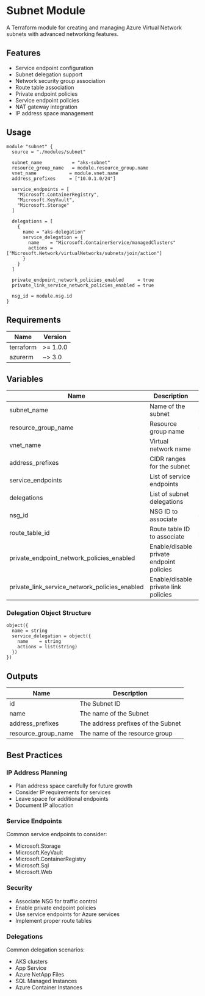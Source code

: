 # Subnet Module

A Terraform module for creating and managing Azure Virtual Network subnets with advanced networking features.

## Features

- Service endpoint configuration
- Subnet delegation support
- Network security group association
- Route table association
- Private endpoint policies
- Service endpoint policies
- NAT gateway integration
- IP address space management

## Usage

```hcl
module "subnet" {
  source = "./modules/subnet"

  subnet_name           = "aks-subnet"
  resource_group_name   = module.resource_group.name
  vnet_name            = module.vnet.name
  address_prefixes     = ["10.0.1.0/24"]
  
  service_endpoints = [
    "Microsoft.ContainerRegistry",
    "Microsoft.KeyVault",
    "Microsoft.Storage"
  ]
  
  delegations = [
    {
      name = "aks-delegation"
      service_delegation = {
        name    = "Microsoft.ContainerService/managedClusters"
        actions = ["Microsoft.Network/virtualNetworks/subnets/join/action"]
      }
    }
  ]

  private_endpoint_network_policies_enabled     = true
  private_link_service_network_policies_enabled = true
  
  nsg_id = module.nsg.id
}
```

## Requirements

| Name | Version |
|------|---------|
| terraform | >= 1.0.0 |
| azurerm | ~> 3.0 |

## Variables

| Name | Description | Type | Required | Default |
|------|-------------|------|----------|---------|
| subnet_name | Name of the subnet | string | yes | - |
| resource_group_name | Resource group name | string | yes | - |
| vnet_name | Virtual network name | string | yes | - |
| address_prefixes | CIDR ranges for the subnet | list(string) | yes | - |
| service_endpoints | List of service endpoints | list(string) | no | [] |
| delegations | List of subnet delegations | list(object) | no | [] |
| nsg_id | NSG ID to associate | string | no | null |
| route_table_id | Route table ID to associate | string | no | null |
| private_endpoint_network_policies_enabled | Enable/disable private endpoint policies | bool | no | true |
| private_link_service_network_policies_enabled | Enable/disable private link policies | bool | no | true |

### Delegation Object Structure

```hcl
object({
  name = string
  service_delegation = object({
    name    = string
    actions = list(string)
  })
})
```

## Outputs

| Name | Description |
|------|-------------|
| id | The Subnet ID |
| name | The name of the Subnet |
| address_prefixes | The address prefixes of the Subnet |
| resource_group_name | The name of the resource group |

## Best Practices

### IP Address Planning
- Plan address space carefully for future growth
- Consider IP requirements for services
- Leave space for additional endpoints
- Document IP allocation

### Service Endpoints
Common service endpoints to consider:
- Microsoft.Storage
- Microsoft.KeyVault
- Microsoft.ContainerRegistry
- Microsoft.Sql
- Microsoft.Web

### Security
- Associate NSG for traffic control
- Enable private endpoint policies
- Use service endpoints for Azure services
- Implement proper route tables

### Delegations
Common delegation scenarios:
- AKS clusters
- App Service
- Azure NetApp Files
- SQL Managed Instances
- Azure Container Instances